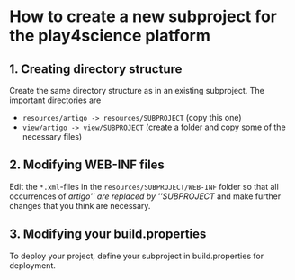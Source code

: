 # How to create a new subproject for the play4science platform

## 1. Creating directory structure
Create the same directory structure as in an existing subproject. The important directories are

*   `resources/artigo -> resources/SUBPROJECT` (copy this one)
*   `view/artigo -> view/SUBPROJECT` (create a folder and copy some of the necessary files)

## 2. Modifying WEB-INF files
Edit the `*.xml`-files in the `resources/SUBPROJECT/WEB-INF` folder so that all occurrences of _artigo'' are replaced by ''SUBPROJECT_ and make further changes that you think are necessary.

## 3. Modifying your build.properties
To deploy your project, define your subproject in build.properties for deployment.

